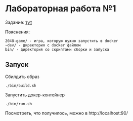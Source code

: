 # Лабораторная работа №1
Задание: [тут](https://docs.google.com/document/d/1Qafo0HQ-6-9MSwoTq3RAzIimidG1yvQ2sKIDAT1-pM4/edit?usp=sharing)

Пояснения:
```
2048-game/ - игра, которую нужно запустить в docker
~dev/ - директория с docker'файлом
bin/ - директория со скриптами сборки и запуска
```

## Запуск
Сбилдить образ
```shell
./bin/build.sh
```

Запустить докер-контейнер
```shell
./bin/run.sh
```

Посмотреть, что получилось, можно в http://localhost:90/